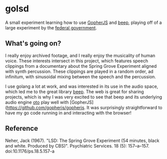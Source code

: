 # golsd
A small experiment learning how to use [GopherJS](https://github.com/gopherjs/gopherjs) and [beep](https://github.com/faiface/beep), playing off of a large experiment by the [federal government](https://youtu.be/Esx_uvr3Rf4).

## What's going on?
I really enjoy archived footage, and I really enjoy the musicality of human voice. These interests intersect in this project, which features speech clippings from a documentary about the Spring Grove Experiment aligned with synth percussion. These clippings are played in a random order, ad infinitum, with sinusoidal mixing between the speech and the percussion.

I use golang a lot at work, and was interested in its use in the audio space, which led me to the great library [beep](https://github.com/faiface/beep). The web is great for sharing projects, which is why I was very excited to see that beep and its underlying audio engine [oto](https://github.com/hajimehoshi/oto) play well with [GopherJS](https://github.com/gopherjs/gopherjs. It was surprisingly straightforward to have my go code running in and interacting with the browser!

## Reference
Neher, Jack (1967). "LSD: The Spring Grove Experiment (54 minutes, black and white. Produced by CBS)". Psychiatric Services. 18 (5): 157–a–157. doi:10.1176/ps.18.5.157-a